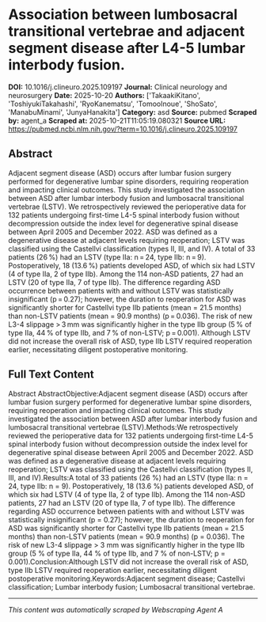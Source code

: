 # Association between lumbosacral transitional vertebrae and adjacent segment disease after L4-5 lumbar interbody fusion.

**DOI:** 10.1016/j.clineuro.2025.109197
**Journal:** Clinical neurology and neurosurgery
**Date:** 2025-10-20
**Authors:** ['TakaakiKitano', 'ToshiyukiTakahashi', 'RyoKanematsu', 'TomooInoue', 'ShoSato', 'ManabuMinami', 'JunyaHanakita']
**Category:** asd
**Source:** pubmed
**Scraped by:** agent_a
**Scraped at:** 2025-10-21T11:05:19.080321
**Source URL:** https://pubmed.ncbi.nlm.nih.gov/?term=10.1016/j.clineuro.2025.109197

## Abstract

Adjacent segment disease (ASD) occurs after lumbar fusion surgery performed for degenerative lumbar spine disorders, requiring reoperation and impacting clinical outcomes. This study investigated the association between ASD after lumbar interbody fusion and lumbosacral transitional vertebrae (LSTV).
We retrospectively reviewed the perioperative data for 132 patients undergoing first-time L4-5 spinal interbody fusion without decompression outside the index level for degenerative spinal disease between April 2005 and December 2022. ASD was defined as a degenerative disease at adjacent levels requiring reoperation; LSTV was classified using the Castellvi classification (types II, III, and IV).
A total of 33 patients (26 %) had an LSTV (type IIa: n = 24, type IIb: n = 9). Postoperatively, 18 (13.6 %) patients developed ASD, of which six had LSTV (4 of type IIa, 2 of type IIb). Among the 114 non-ASD patients, 27 had an LSTV (20 of type IIa, 7 of type IIb). The difference regarding ASD occurrence between patients with and without LSTV was statistically insignificant (p = 0.27); however, the duration to reoperation for ASD was significantly shorter for Castellvi type IIb patients (mean = 21.5 months) than non-LSTV patients (mean = 90.9 months) (p = 0.036). The risk of new L3-4 slippage > 3 mm was significantly higher in the type IIb group (5 % of type IIa, 44 % of type IIb, and 7 % of non-LSTV; p = 0.001).
Although LSTV did not increase the overall risk of ASD, type IIb LSTV required reoperation earlier, necessitating diligent postoperative monitoring.

## Full Text Content

Abstract AbstractObjective:Adjacent segment disease (ASD) occurs after lumbar fusion surgery performed for degenerative lumbar spine disorders, requiring reoperation and impacting clinical outcomes. This study investigated the association between ASD after lumbar interbody fusion and lumbosacral transitional vertebrae (LSTV).Methods:We retrospectively reviewed the perioperative data for 132 patients undergoing first-time L4-5 spinal interbody fusion without decompression outside the index level for degenerative spinal disease between April 2005 and December 2022. ASD was defined as a degenerative disease at adjacent levels requiring reoperation; LSTV was classified using the Castellvi classification (types II, III, and IV).Results:A total of 33 patients (26 %) had an LSTV (type IIa: n = 24, type IIb: n = 9). Postoperatively, 18 (13.6 %) patients developed ASD, of which six had LSTV (4 of type IIa, 2 of type IIb). Among the 114 non-ASD patients, 27 had an LSTV (20 of type IIa, 7 of type IIb). The difference regarding ASD occurrence between patients with and without LSTV was statistically insignificant (p = 0.27); however, the duration to reoperation for ASD was significantly shorter for Castellvi type IIb patients (mean = 21.5 months) than non-LSTV patients (mean = 90.9 months) (p = 0.036). The risk of new L3-4 slippage > 3 mm was significantly higher in the type IIb group (5 % of type IIa, 44 % of type IIb, and 7 % of non-LSTV; p = 0.001).Conclusion:Although LSTV did not increase the overall risk of ASD, type IIb LSTV required reoperation earlier, necessitating diligent postoperative monitoring.Keywords:Adjacent segment disease; Castellvi classification; Lumbar interbody fusion; Lumbosacral transitional vertebrae.

---
*This content was automatically scraped by Webscraping Agent A*
